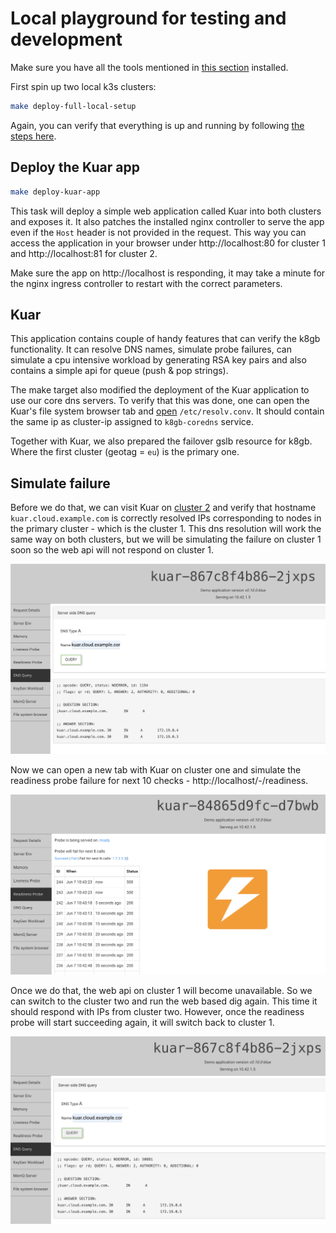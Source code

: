 # Local playground for testing and development

Make sure you have all the tools mentioned in [this section](./local.md#environment-prerequisites) installed.

First spin up two local k3s clusters:

```sh
make deploy-full-local-setup
```

Again, you can verify that everything is up and running by following [the steps here](./local.md#verify-installation).

## Deploy the Kuar app

```sh
make deploy-kuar-app
```

This task will deploy a simple web application called Kuar into both clusters and exposes it. It also patches the installed nginx controller to serve the app even if the `Host` header is not provided in the request. This way you can access the application in your browser under http://localhost:80 for cluster 1 and http://localhost:81 for cluster 2.

Make sure the app on http://localhost is responding, it may take a minute for the nginx ingress controller to restart with the correct parameters.

## Kuar

This application contains couple of handy features that can verify the k8gb functionality. It can resolve DNS names, simulate probe failures, can simulate a cpu intensive workload by generating RSA key pairs and also contains a simple api for queue (push & pop strings).

The make target also modified the deployment of the Kuar application to use our core dns servers. To verify that this was done, one can open the Kuar's file system browser tab and [open](http://localhost/fs/etc/resolv.conf) `/etc/resolv.conv`. It should contain the same ip as cluster-ip assigned to `k8gb-coredns` service.

Together with Kuar, we also prepared the failover gslb resource for k8gb. Where the first cluster (geotag = `eu`) is the primary one.

## Simulate failure

Before we do that, we can visit Kuar on [cluster 2](http://localhost:81) and verify that hostname `kuar.cloud.example.com` is correctly resolved IPs corresponding to nodes in the primary cluster - which is the cluster 1. This dns resolution will work the same way on both clusters, but we will be simulating the failure on cluster 1 soon so the web api will not respond on cluster 1.

![Kuar dns resolution](/docs/images/kuar1.png)

Now we can open a new tab with Kuar on cluster one and simulate the readiness probe failure for next 10 checks - http://localhost/-/readiness.

![Kuar probes](/docs/images/kuar2.png)

Once we do that, the web api on cluster 1 will become unavailable. So we can switch to the cluster two and run the web based dig again. This time it should respond with IPs from cluster two. However, once the readiness probe will start succeeding again, it will switch back to cluster 1.

![Kuar dns resolution again](/docs/images/kuar3.png)